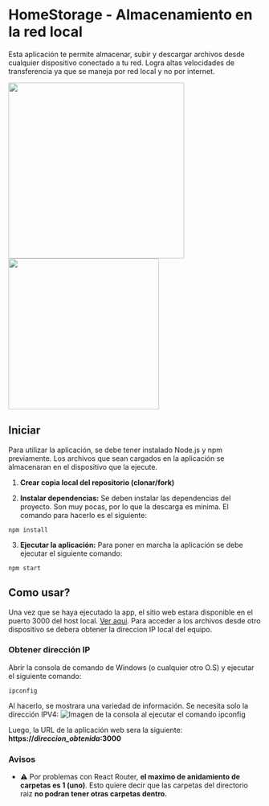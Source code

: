 # HomeStorage - Almacenamiento en la red **local**
Esta aplicación te permite almacenar, subir y descargar archivos desde cualquier dispositivo conectado a tu red. Logra altas velocidades de transferencia ya que se maneja por red local y no por internet.

<div>
  <img width="350" src="https://github.com/mirkete/my-own-cloud-storage/assets/67495604/52566ccc-0983-4867-b1cb-f1251c9699a3" />
  <img width="300" src="https://github.com/mirkete/my-own-cloud-storage/assets/67495604/ee054b30-e917-4352-ad1a-d6c03b07f669" />
</div>

## Iniciar
Para utilizar la aplicación, se debe tener instalado Node.js y npm previamente. Los archivos que sean cargados en la aplicación se almacenaran en el dispositivo que la ejecute.

1. **Crear copia local del repositorio (clonar/fork)**

2. **Instalar dependencias:**
Se deben instalar las dependencias del proyecto. Son muy pocas, por lo que la descarga es minima. El comando para hacerlo es el siguiente:
```
npm install
```

3. **Ejecutar la aplicación:**
Para poner en marcha la aplicación se debe ejecutar el siguiente comando:
```
npm start
```

## Como usar?
Una vez que se haya ejecutado la app, el sitio web estara disponible en el puerto 3000 del host local. [Ver aqui](http://localhost:3000/). Para acceder a los archivos desde otro dispositivo se debera
obtener la direccion IP local del equipo.

### Obtener dirección IP
Abrir la consola de comando de Windows (o cualquier otro O.S) y ejecutar el siguiente comando:
```
ipconfig
```
Al hacerlo, se mostrara una variedad de información. Se necesita solo la dirección IPV4:
![Imagen de la consola al ejecutar el comando ipconfig](https://signal.avg.com/hs-fs/hubfs/Blog_Content/Avg/Signal/AVG%20Signal%20Images/how_to_find_your_ip_address_signal_refresh/img-09.png?width=614&height=424&name=img-09.png)

Luego, la URL de la aplicación web sera la siguiente: 
**https://*direccion_obtenida*:3000**

### Avisos
- ⚠️ Por problemas con React Router, **el maximo de anidamiento de carpetas es 1 (uno)**. Esto quiere decir que las carpetas del directorio raiz **no podran tener otras carpetas dentro.**
